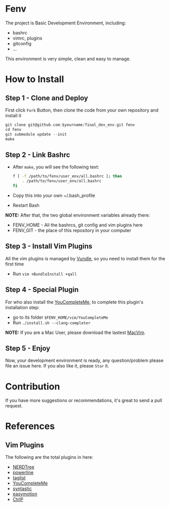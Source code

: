 # Fenv
The project is Basic Development Environment, including:
* bashrc
* vimrc, plugins
* gitconfig
* ...

This environment is very simple, clean and easy to manage.

# How to Install

## Step 1 - Clone and Deploy
First click `Fork` Button, then clone the code from your own repository and install it
```c
git clone git@github.com:$yourname/final_dev_env.git fenv
cd fenv
git submodule update --init
make
```

## Step 2 - Link Bashrc
* After `make`, you will see the following text:

    ```bash
    f [ -f /path/to/fenv/user_env/all.bashrc ]; then
        . /path/to/fenv/user_env/all.bashrc
    fi
    ```

* Copy this into your own ~/.bash_profile
* Restart Bash

**NOTE:** After that, the two global environment variables already there:
* FENV_HOME - All the bashrcs, git config and vim plugins here
* FENV_GIT - the place of this repository in your computer

## Step 3 - Install Vim Plugins
All the vim plugins is managed by [Vundle][1], so you need to install them for the first time

* Run `vim +BundleInstall +qall`

## Step 4 - Special Plugin
For who also install the [YouCompleteMe][2], to complete this plugin's installation step:
* go to its folder `$FENV_HOME/vim/YouCompleteMe`
* Run `./install.sh --clang-completer`

**NOTE:** If you are a Mac User, please download the lastest [MacVim][3].

## Step 5 - Enjoy
Now, your development environment is ready, any question/problem please file an issue here. If you also like it, please `Star` it.

# Contribution
If you have more suggestions or recommendations, it's great to send a pull request.

# References
## Vim Plugins
The following are the total plugins in here:
* [NERDTree][4]
* [powerline][5]
* [taglist][6]
* [YouCompleteMe][2]
* [syntastic][7]
* [easymotion][8]
* [CtrlP][9]

[1]: https://github.com/gmarik/vundle
[2]: https://github.com/Valloric/YouCompleteMe?source=cc
[3]: https://github.com/b4winckler/macvim/releases
[4]: https://github.com/scrooloose/nerdtree
[5]: https://github.com/Lokaltog/powerline
[6]: https://github.com/vim-scripts/taglist.vim
[7]: https://github.com/scrooloose/syntastic
[8]: https://github.com/Lokaltog/vim-easymotion
[9]: https://github.com/kien/ctrlp.vim
[10]: https://github.com/altercation/solarized
